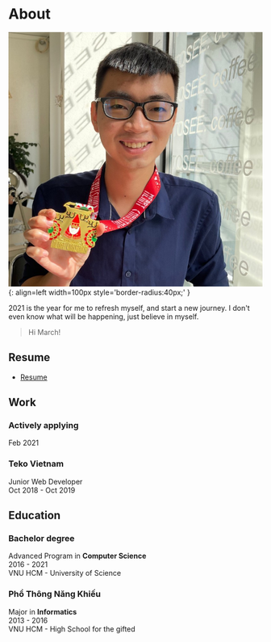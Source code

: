 # About

![Profile Photo](images/profile-photo.jpeg){: align=left width=100px style='border-radius:40px;' }

2021 is the year for me to refresh myself, and start a new journey. I don't even know what will be happening, just believe in myself.  

> Hi March!  

<div style="clear:both"></div>

## Resume

- [Resume](resume/fresherFeb2021.pdf)

## Work

### Actively applying

Feb 2021  

### Teko Vietnam

Junior Web Developer  
Oct 2018 - Oct 2019  

## Education

### Bachelor degree

Advanced Program in **Computer Science**  
2016 - 2021  
VNU HCM - University of Science  

### Phổ Thông Năng Khiếu

Major in **Informatics**  
2013 - 2016  
VNU HCM - High School for the gifted  

<!--
## Commands

* `mkdocs new [dir-name]` - Create a new project.
* `mkdocs serve` - Start the live-reloading docs server.
* `mkdocs build` - Build the documentation site.
* `mkdocs -h` - Print help message and exit.

## Project layout

    mkdocs.yml    # The configuration file.
    docs/
        index.md  # The documentation homepage.
        ...       # Other markdown pages, images and other files.
-->
